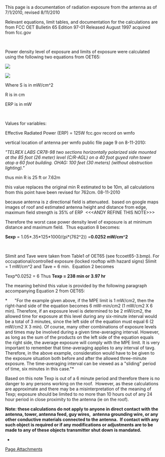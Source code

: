 This page is a documentation of radiation exposure from the antenna as of 7/1/2010, revised 8/11/2010

Relevant equations, limit tables, and documentation for the calculations are from FCC OET Bulletin 65 Edition 97-01 Released August 1997 acquired from fcc.gov

 

Power density level of exposure and limits of exposure were calculated using the following two equations from OET65:

![](https://wiki.wmfo.org/@api/deki/files/42/=fccoet65-1.bmp)

![](https://wiki.wmfo.org/@api/deki/files/43/=fccoet65-2.bmp)

Where S is in mW/cm\^2

R is in cm

ERP is in mW

 

Values for variables:

Effective Radiated Power (ERP) = 125W fcc.gov record on wmfo

vertical location of antenna per wmfo public file page 9 on 8-11-2010:

*"TELREX LABS CR78-98 two sections horizontally polarized side mounted at the 85 foot
 (26 meter) level (C/R-AGL) on a 40 foot guyed rohn tower atop a 60 foot building.
 OHAG: 100 feet (30 meters) (without obstruction lighting)."*

thus min R is 25 ft or 7.62m

this value replaces the original min R estimated to be 10m, all calculations from this point have been revised for 762cm. 08-11-2010

because antenna is z directional field is attenuated.  based on google maps images of roof and estimated antenna height and distance from edge, maximum field strength is 35% of ERP  \<\<\<ANDY REFINE THIS NOTE\>\>\>

Therefore the worst case power density level of exposure is at minimum distance and maximum field.  Thus equation 8 becomes:

**Sexp** = 1.05\*.35\*125\*1000/(pi\*(762\^2)) =**0.0252 mW/cm\^2**

 

Slimit and Tave were taken from Table1 of OET65 (see fccoet65-3.bmp). For occupational/controlled exposure (locked rooftop with hazard signs) Slimit = 1 mW/cm\^2 and Tave = 6 min.  Equation 2 becomes

Texp\*0.0252 = 6 Thus **Texp = 238 min or 3.97 hr**

The meaning behind this value is provided by the following paragraph accompanying Equation 2 from OET65:

*      "For the example given above, if the MPE limit is 1 mW/cm2, then the right-hand side of
 the equation becomes 6 mW-min/cm2 (1 mW/cm2 X 6 min). Therefore, if an exposure level is
 determined to be 2 mW/cm2, the allowed time for exposure at this level during any six-minute
 interval would be a total of 3 minutes, since the left side of the equation must equal 6 (2 mW/cm2
 X 3 min). Of course, many other combinations of exposure levels and times may be involved
 during a given time-averaging interval. However, as long as the sum of the products on the left
 side of the equation equals the right side, the average exposure will comply with the MPE limit.
 It is very important to remember that time-averaging applies to any interval of tavg. Therefore, in
 the above example, consideration would have to be given to the exposure situation both before
 and after the allowed three-minute exposure. The time-averaging interval can be viewed as a
 "sliding" period of time, six minutes in this case."*

Based on this note Texp is out of a 6 minute period and therefore there is no danger to any persons working on the roof.  However, as these calculations are approximate and there may be a misinterpretation of the meaning of Texp; exposure should be limited to no more than 10 hours out of any 24 hour period in close proximity to the antenna (ie on the roof).

**Note: these calculations do not apply to anyone in direct contact with the antenna, tower, antenna feed, guy wires,  antenna grounding wire, or any other conductive materials connected to the antenna.  If contact with any such object is required or if any modifications or adjustments are to be made to any of these objects transmitter shut down is mandated.**

*
[Page Attachments](https://wiki-files.wmfo.org/Operations/Regulatory/Radiation_Exposeure)

